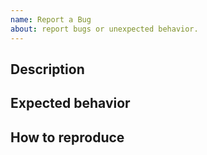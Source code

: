 ```yaml
---
name: Report a Bug
about: report bugs or unexpected behavior.
---
```


<!-- 
Thanks for your contribution! Please fill out this template as good as possible. 
Important: Contributing Guidelines can be found here: https://eclipse-tractusx.github.io/docs/oss/how-to-contribute
Checkout the repository README for process description. 
-->

## Description
<!-- A clear and concise description of what the bug is. -->

## Expected behavior
<!-- A clear and concise description of what you expected to happen. -->

## How to reproduce
<!-- Please provide a clear procedure how to reproduce the bug. 
Important technical details: 
browser, app-version, environment, device, etc.
-->
